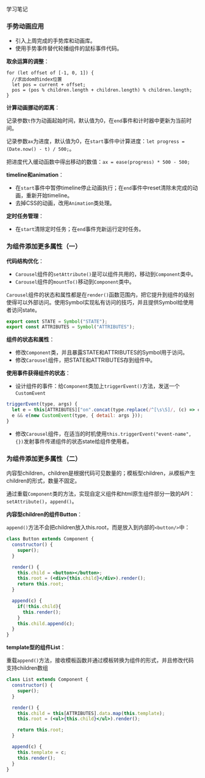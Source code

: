 学习笔记

### 手势动画应用

- 引入上周完成的手势库和动画库。
- 使用手势事件替代轮播组件的鼠标事件代码。

**取余运算的调整**：
```
for (let offset of [-1, 0, 1]) {
  //求出dom的index位置
  let pos = current + offset;
  pos = (pos % children.length + children.length) % children.length;
}
```

**计算动画挪动的距离**：

记录参数`t`作为动画起始时间，默认值为0，在`end`事件和计时器中更新为当前时间。

记录参数`ax`为进度，默认值为0，在`start`事件中计算进度：`let progress = (Date.now() - t) / 500;`。

把进度代入缓动函数中得出移动的数值：`ax = ease(progress) * 500 - 500;`

**timeline和animation**：

- 在`start`事件中暂停timeline停止动画执行；在`end`事件中reset清除未完成的动画，重新开始timeline。
- 去掉CSS的动画，改用`Animation`类处理。

**定时任务管理**：
- 在`start`清除定时任务；在`end`事件充新运行定时任务。

### 为组件添加更多属性（一）

**代码结构优化**：
- `Carousel`组件的`setAttribute()`是可以组件共用的，移动到`Component`类中。
- `Carousel`组件的`mountTo()`移动到`Component`类中。

`Carousel`组件的状态和属性都是在`render()`函数范围内，把它提升到组件的级别使得可以外部访问。使用Symbol实现私有访问的技巧，并且提供Symbol给使用者访问state。

```javascript
export const STATE = Symbol("STATE");
export const ATTRIBUTES = Symbol("ATTRIBUTES");
```

**组件的状态和属性**：
- 修改`Component`类，并且暴露STATE和ATTRIBUTES的Symbol用于访问。
- 修改`Carousel`组件，把STATE和ATTRIBUTES存到组件中。

**使用事件获得组件的状态**：

- 设计组件的事件：给`Component`类加上`triggerEvent()`方法，发送一个`CustomEvent`
```javascript
triggerEvent(type, args) {
  let e = this[ATTRIBUTES]["on".concat(type.replace(/^[\s\S]/, (c) => c.toUpperCase()))];
  e && e(new CustomEvent(type, { detail: args }));
}
```

- 修改`Carousel`组件，在适当的时机使用`this.triggerEvent("event-name", {})`发射事件传递组件的状态state给组件使用者。


### 为组件添加更多属性（二）

内容型children，children是根据代码可见数量的；模板型children，从模板产生children的形式，数量不固定。

通过重载`Component`类的方法，实现自定义组件和html原生组件部分一致的API：`setAttribute()`，`append()`。

**内容型children的组件Button**：

`append()`方法不会把children放入this.root，而是放入到内部的`<button/>`中：

```jsx
class Button extends Component {
  constructor() {
    super();
  }

  render() {
    this.child = <button></button>;
    this.root = (<div>{this.child}</div>).render();
    return this.root;
  }

  append(c) {
    if(!this.child){
      this.render();
    }
    this.child.append(c);
  }
}
```

**template型的组件List**：

重载`append()`方法，接收模板函数并通过模板转换为组件的形式，并且修改代码支持children数组

```jsx
class List extends Component {
  constructor() {
    super();
  }

  render() {
    this.child = this[ATTRIBUTES].data.map(this.template);
    this.root = (<ul>{this.child}</ul>).render();

    return this.root;
  }

  append(c) {
    this.template = c;
    this.render();
  }
}
```
